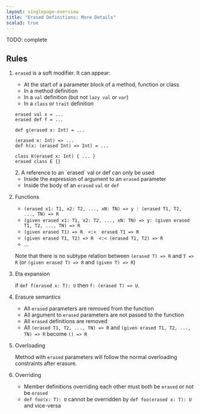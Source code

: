 ```yaml
---
layout: singlepage-overview
title: "Erased Definitions: More Details"
scala3: true
---
```


<!-- THIS FILE HAS BEEN GENERATED BY SCALADOC PREPROCESSOR. NOTE THAT ANY CHANGES TO THIS FILE CAN BE OVERRIDEN IN THE FUTURE -->

TODO: complete

## Rules

1. `erased` is a soft modifier. It can appear:

   * At the start of a parameter block of a method, function or class
   * In a method definition
   * In a `val` definition (but not `lazy val` or `var`)
   * In a `class` or `trait` definition
   <div class="snippet" ><div class="buttons"></div><pre><code class="language-scala"><span id="0" class="" >erased val x = ...
   </span><span id="1" class="" >erased def f = ...
   </span><span id="2" class="" >
   </span><span id="3" class="" >def g(erased x: Int) = ...
   </span><span id="4" class="" >
   </span><span id="5" class="" >(erased x: Int) =&gt; ...
   </span><span id="6" class="" >def h(x: (erased Int) =&gt; Int) = ...
   </span><span id="7" class="" >
   </span><span id="8" class="" >class K(erased x: Int) { ... }
   </span><span id="9" class="" >erased class E {}
   </span></code></pre></div>2. A reference to an `erased` val or def can only be used

   * Inside the expression of argument to an `erased` parameter
   * Inside the body of an `erased` `val` or `def`
3. Functions

   * `(erased x1: T1, x2: T2, ..., xN: TN) => y : (erased T1, T2, ..., TN) => R`
   * `(given erased x1: T1, x2: T2, ..., xN: TN) => y: (given erased T1, T2, ..., TN) => R`
   * `(given erased T1) => R  <:<  erased T1 => R`
   * `(given erased T1, T2) => R  <:< (erased T1, T2) => R`
   * ...

   Note that there is no subtype relation between `(erased T) => R` and `T => R` (or `(given erased T) => R` and `(given T) => R`)

4. Eta expansion

   if `def f(erased x: T): U` then `f: (erased T) => U`.

5. Erasure semantics

   * All `erased` parameters are removed from the function
   * All argument to `erased` parameters are not passed to the function
   * All `erased` definitions are removed
   * All `(erased T1, T2, ..., TN) => R` and `(given erased T1, T2, ..., TN) => R` become `() => R`
6. Overloading

   Method with `erased` parameters will follow the normal overloading constraints after erasure.

7. Overriding

   * Member definitions overriding each other must both be `erased` or not be `erased`
   * `def foo(x: T): U` cannot be overridden by `def foo(erased x: T): U` and vice-versa

